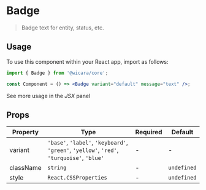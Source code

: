 # Badge

> Badge text for entity, status, etc.

## Usage

To use this component within your React app, import as follows:

```jsx
import { Badge } from '@wicara/core';

const Component = () => <Badge variant="default" message="text" />;
```

See more usage in the _JSX_ panel

## Props

| Property  | Type                                                                                       | Required | Default     |
| --------- | ------------------------------------------------------------------------------------------ | -------- | ----------- |
| variant   | `'base'`, `'label'`, `'keyboard'`, `'green'`, `'yellow'`, `'red'`, `'turquoise'`, `'blue'` | -        | -           |
| className | `string`                                                                                   | -        | `undefined` |
| style     | `React.CSSProperties`                                                                      | -        | `undefined` |
